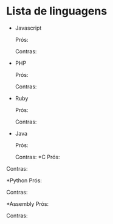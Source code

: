# Lista de linguagens

- Javascript

    Prós:

    Contras:

- PHP

    Prós:

    Contras:

- Ruby

    Prós:

    Contras:

- Java 

    Prós:

    Contras:
*C
Prós:

Contras:


*Python
Prós:

Contras:



*Assembly
Prós:


Contras:
